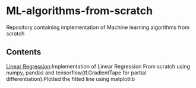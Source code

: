 # ML-algorithms-from-scratch
Repository containing implementation of Machine learning algorithms from scratch

## Contents
[Linear Regression](LInearRegressionalgo.py):Implementation of Linear Regression From scratch using numpy, pandas and tensorflow(tf.GradientTape for partial differentiation).Plotted the fitted line using matplotlib
